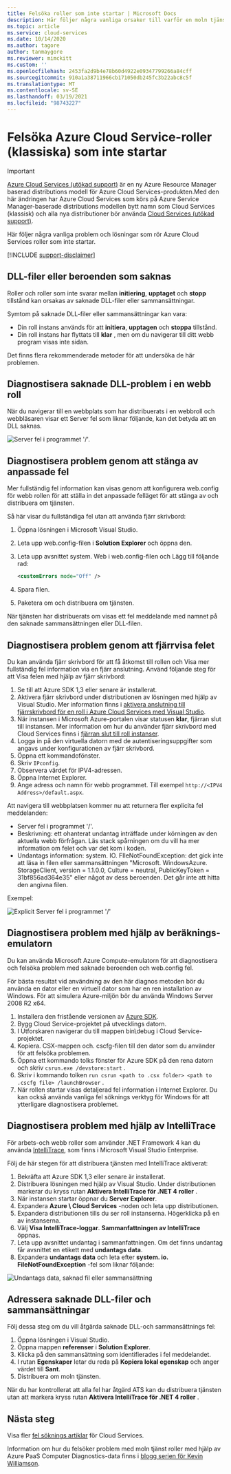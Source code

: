 ```yaml
---
title: Felsöka roller som inte startar | Microsoft Docs
description: Här följer några vanliga orsaker till varför en moln tjänst roll inte kan starta. Det finns också lösningar på de här problemen.
ms.topic: article
ms.service: cloud-services
ms.date: 10/14/2020
ms.author: tagore
author: tanmaygore
ms.reviewer: mimckitt
ms.custom: ''
ms.openlocfilehash: 2453fa2d9b4e78b60d4922e09347799266a84cff
ms.sourcegitcommit: 910a1a38711966cb171050db245fc3b22abc8c5f
ms.translationtype: MT
ms.contentlocale: sv-SE
ms.lasthandoff: 03/19/2021
ms.locfileid: "98743227"
---
```

# <a name="troubleshoot-azure-cloud-service-classic-roles-that-fail-to-start"></a>Felsöka Azure Cloud Service-roller (klassiska) som inte startar

> [!IMPORTANT]
> [Azure Cloud Services (utökad support)](../cloud-services-extended-support/overview.md) är en ny Azure Resource Manager baserad distributions modell för Azure Cloud Services-produkten.Med den här ändringen har Azure Cloud Services som körs på Azure Service Manager-baserade distributions modellen bytt namn som Cloud Services (klassisk) och alla nya distributioner bör använda [Cloud Services (utökad support)](../cloud-services-extended-support/overview.md).

Här följer några vanliga problem och lösningar som rör Azure Cloud Services roller som inte startar.

[!INCLUDE [support-disclaimer](../../includes/support-disclaimer.md)]

## <a name="missing-dlls-or-dependencies"></a>DLL-filer eller beroenden som saknas
Roller och roller som inte svarar mellan **initiering**, **upptaget** och **stopp** tillstånd kan orsakas av saknade DLL-filer eller sammansättningar.

Symtom på saknade DLL-filer eller sammansättningar kan vara:

* Din roll instans används för att **initiera**, **upptagen** och **stoppa** tillstånd.
* Din roll instans har flyttats till **klar** , men om du navigerar till ditt webb program visas inte sidan.

Det finns flera rekommenderade metoder för att undersöka de här problemen.

## <a name="diagnose-missing-dll-issues-in-a-web-role"></a>Diagnostisera saknade DLL-problem i en webb roll
När du navigerar till en webbplats som har distribuerats i en webbroll och webbläsaren visar ett Server fel som liknar följande, kan det betyda att en DLL saknas.

![Server fel i programmet '/'.](./media/cloud-services-troubleshoot-roles-that-fail-start/ic503388.png)

## <a name="diagnose-issues-by-turning-off-custom-errors"></a>Diagnostisera problem genom att stänga av anpassade fel
Mer fullständig fel information kan visas genom att konfigurera web.config för webb rollen för att ställa in det anpassade felläget för att stänga av och distribuera om tjänsten.

Så här visar du fullständiga fel utan att använda fjärr skrivbord:

1. Öppna lösningen i Microsoft Visual Studio.
2. Leta upp web.config-filen i **Solution Explorer** och öppna den.
3. Leta upp avsnittet system. Web i web.config-filen och Lägg till följande rad:

    ```xml
    <customErrors mode="Off" />
    ```
4. Spara filen.
5. Paketera om och distribuera om tjänsten.

När tjänsten har distribuerats om visas ett fel meddelande med namnet på den saknade sammansättningen eller DLL-filen.

## <a name="diagnose-issues-by-viewing-the-error-remotely"></a>Diagnostisera problem genom att fjärrvisa felet
Du kan använda fjärr skrivbord för att få åtkomst till rollen och Visa mer fullständig fel information via en fjärr anslutning. Använd följande steg för att Visa felen med hjälp av fjärr skrivbord:

1. Se till att Azure SDK 1,3 eller senare är installerat.
2. Aktivera fjärr skrivbord under distributionen av lösningen med hjälp av Visual Studio. Mer information finns i [aktivera anslutning till fjärrskrivbord för en roll i Azure Cloud Services med Visual Studio](cloud-services-role-enable-remote-desktop-visual-studio.md).
3. När instansen i Microsoft Azure-portalen visar statusen **klar**, fjärran slut till instansen. Mer information om hur du använder fjärr skrivbord med Cloud Services finns i [fjärran slut till roll instanser](cloud-services-role-enable-remote-desktop-new-portal.md#remote-into-role-instances).
5. Logga in på den virtuella datorn med de autentiseringsuppgifter som angavs under konfigurationen av fjärr skrivbord.
6. Öppna ett kommandofönster.
7. Skriv `IPconfig`.
8. Observera värdet för IPV4-adressen.
9. Öppna Internet Explorer.
10. Ange adress och namn för webb programmet. Till exempel `http://<IPV4 Address>/default.aspx`.

Att navigera till webbplatsen kommer nu att returnera fler explicita fel meddelanden:

* Server fel i programmet '/'.
* Beskrivning: ett ohanterat undantag inträffade under körningen av den aktuella webb förfrågan. Läs stack spårningen om du vill ha mer information om felet och var det kom i koden.
* Undantags information: system. IO. FIleNotFoundException: det gick inte att läsa in filen eller sammansättningen "Microsoft. WindowsAzure. StorageClient, version = 1.1.0.0, Culture = neutral, PublicKeyToken = 31bf856ad364e35" eller något av dess beroenden. Det går inte att hitta den angivna filen.

Exempel:

![Explicit Server fel i programmet '/'](./media/cloud-services-troubleshoot-roles-that-fail-start/ic503389.png)

## <a name="diagnose-issues-by-using-the-compute-emulator"></a>Diagnostisera problem med hjälp av beräknings-emulatorn
Du kan använda Microsoft Azure Compute-emulatorn för att diagnostisera och felsöka problem med saknade beroenden och web.config fel.

För bästa resultat vid användning av den här diagnos metoden bör du använda en dator eller en virtuell dator som har en ren installation av Windows. För att simulera Azure-miljön bör du använda Windows Server 2008 R2 x64.

1. Installera den fristående versionen av [Azure SDK](https://azure.microsoft.com/downloads/).
2. Bygg Cloud Service-projektet på utvecklings datorn.
3. I Utforskaren navigerar du till mappen bin\debug i Cloud Service-projektet.
4. Kopiera. CSX-mappen och. cscfg-filen till den dator som du använder för att felsöka problemen.
5. Öppna ett kommando tolks fönster för Azure SDK på den rena datorn och skriv `csrun.exe /devstore:start` .
6. Skriv i kommando tolken `run csrun <path to .csx folder> <path to .cscfg file> /launchBrowser` .
7. När rollen startar visas detaljerad fel information i Internet Explorer. Du kan också använda vanliga fel söknings verktyg för Windows för att ytterligare diagnostisera problemet.

## <a name="diagnose-issues-by-using-intellitrace"></a>Diagnostisera problem med hjälp av IntelliTrace
För arbets-och webb roller som använder .NET Framework 4 kan du använda [IntelliTrace](/visualstudio/debugger/intellitrace), som finns i Microsoft Visual Studio Enterprise.

Följ de här stegen för att distribuera tjänsten med IntelliTrace aktiverat:

1. Bekräfta att Azure SDK 1,3 eller senare är installerat.
2. Distribuera lösningen med hjälp av Visual Studio. Under distributionen markerar du kryss rutan **Aktivera IntelliTrace för .NET 4 roller** .
3. När instansen startar öppnar du **Server Explorer**.
4. Expandera **Azure \\ Cloud Services** -noden och leta upp distributionen.
5. Expandera distributionen tills du ser roll instanserna. Högerklicka på en av instanserna.
6. Välj **Visa IntelliTrace-loggar**. **Sammanfattningen av IntelliTrace** öppnas.
7. Leta upp avsnittet undantag i sammanfattningen. Om det finns undantag får avsnittet en etikett med **undantags data**.
8. Expandera **undantags data** och leta efter **system. io. FileNotFoundException** -fel som liknar följande:

![Undantags data, saknad fil eller sammansättning](./media/cloud-services-troubleshoot-roles-that-fail-start/ic503390.png)

## <a name="address-missing-dlls-and-assemblies"></a>Adressera saknade DLL-filer och sammansättningar
Följ dessa steg om du vill åtgärda saknade DLL-och sammansättnings fel:

1. Öppna lösningen i Visual Studio.
2. Öppna mappen **referenser** i **Solution Explorer**.
3. Klicka på den sammansättning som identifierades i fel meddelandet.
4. I rutan **Egenskaper** letar du reda på **Kopiera lokal egenskap** och anger värdet till **Sant**.
5. Distribuera om moln tjänsten.

När du har kontrollerat att alla fel har åtgärd ATS kan du distribuera tjänsten utan att markera kryss rutan **Aktivera IntelliTrace för .NET 4 roller** .

## <a name="next-steps"></a>Nästa steg
Visa fler [fel söknings artiklar](../index.yml?product=cloud-services&tag=top-support-issue) för Cloud Services.

Information om hur du felsöker problem med moln tjänst roller med hjälp av Azure PaaS Computer Diagnostics-data finns i [blogg serien för Kevin Williamson](/archive/blogs/kwill/windows-azure-paas-compute-diagnostics-data).
